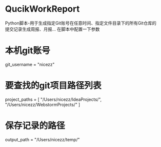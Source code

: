 # QucikWorkReport
Python脚本-用于生成指定Git账号在任意时间、指定文件目录下的所有Git仓库的提交记录生成周报、月报...
在脚本中配置一下参数
# 本机git账号
git_username = "nicezz"

# 要查找的git项目路径列表
project_paths = [
    "/Users/nicezz/IdeaProjects/",
    "/Users/nicezz/WebstormProjects/"
]

# 保存记录的路径
output_path = "/Users/nicezz/temp/"
